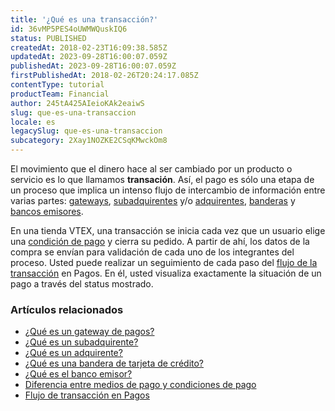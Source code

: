 ```yaml
---
title: '¿Qué es una transacción?'
id: 36vMP5PES4oUWMWQuskIQ6
status: PUBLISHED
createdAt: 2018-02-23T16:09:38.585Z
updatedAt: 2023-09-28T16:00:07.059Z
publishedAt: 2023-09-28T16:00:07.059Z
firstPublishedAt: 2018-02-26T20:24:17.085Z
contentType: tutorial
productTeam: Financial
author: 245tA425AIeioKAk2eaiwS
slug: que-es-una-transaccion
locale: es
legacySlug: que-es-una-transaccion
subcategory: 2Xay1NOZKE2CSqKMwckOm8
---
```


El movimiento que el dinero hace al ser cambiado por un producto o servicio es lo que llamamos __transación__. Así, el pago es sólo una etapa de un proceso que implica un intenso flujo de intercambio de información entre varias partes: [gateways](/es/tutorial/que-es-un-gateway-de-pagos), [subadquirentes](/es/tutorial/que-es-un-subadquirente) y/o [adquirentes](/es/tutorial/que-es-un-adquirente), [banderas](/es/tutorial/que-es-una-bandera-de-tarjeta-de-credito) y [bancos emisores](/es/tutorial/que-es-el-banco-emisor).

En una tienda VTEX, una transacción se inicia cada vez que un usuario elige una [condición de pago](/es/tutorial/diferencia-entre-medios-de-pago-y-condiciones-de-pago) y cierra su pedido. A partir de ahí, los datos de la compra se envían para validación de cada uno de los integrantes del proceso. Usted puede realizar un seguimiento de cada paso del [flujo de la transacción](/es/tutorial/flujo-de-la-transaccion-en-pagos) en Pagos. En él, usted visualiza exactamente la situación de un pago a través del status mostrado.

### Artículos relacionados
- [¿Qué es un gateway de pagos?](/es/tutorial/que-es-un-gateway-de-pagos)
- [¿Qué es un subadquirente?](/es/tutorial/que-es-un-subadquirente)
- [¿Qué es un adquirente?](/es/tutorial/que-es-un-adquirente)
- [¿Qué es una bandera de tarjeta de crédito?](/es/tutorial/que-es-una-bandera-de-tarjeta-de-credito)
- [¿Qué es el banco emisor?](/es/tutorial/que-es-el-banco-emisor)
- [Diferencia entre medios de pago y condiciones de pago](/es/tutorial/diferencia-entre-medios-de-pago-y-condiciones-de-pago)
- [Flujo de transacción en Pagos](https://help.vtex.com/es/tutorial/fluxo-da-transacao-no-pagamentos--Er2oWmqPIWWyeIy4IoEoQ "Flujo de transacción en Pagos")
